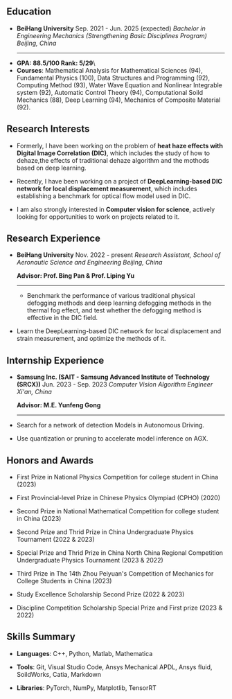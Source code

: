 




 

## Education
- **BeiHang University**                                                            Sep. 2021 - Jun. 2025 (expected)
*Bachelor in Engineering Mechanics (Strengthening Basic Disciplines Program)*                     *Beijing, China*
    ------------------------------------------------------------------------------- ----------------------------------
- **GPA: 88.5/100 Rank: 5/29**\
- **Courses**: Mathematical Analysis for Mathematical Sciences (94),
Fundamental Physics (100), Data Structures and Programming (92),
Computing Method (93), Water Wave Equation and Nonlinear Integrable
system (92), Automatic Control Theory (94), Computational Soild
Mechanics (88), Deep Learning (94), Mechanics of Composite Material
(92).

## Research Interests

-   Formerly, I have been working on the problem of **heat haze effects
    with Digital Image Correlation (DIC)**, which includes the study of
    how to dehaze,the effects of traditional dehaze algorithm and the
    mothods based on deep learning.

-   Recently, I have been working on a project of **DeepLearning-based
    DIC network for local displacement measurement**, which includes
    establishing a benchmark for optical flow model used in DIC.

-   I am also strongly interested in **Computer vision for science**,
    actively looking for opportunities to work on projects related to
    it.

## Research Experience

- **BeiHang University**                                                 Nov. 2022 - present
      *Research Assistant, School of Aeronautic Science and Engineering*        *Beijing, China*


    **Advisor: Prof. Bing Pan & Prof. Liping Yu**
    --------------------------------------------------------------------------- -----------------------
  -    Benchmark the performance of various traditional physical
        defogging methods and deep learning defogging methods in the
        thermal fog effect, and test whether the defogging method is
        effective in the DIC field.

 -    Learn the DeepLearning-based DIC network for local displacement
        and strain measurement, and optimize the methods of it.

## Internship Experience

-   **Samsung Inc. (SAIT - Samsung Advanced Institute of Technology (SRCX))**     Jun. 2023 - Sep. 2023
      *Computer Vision Algorithm Engineer*                                                 *Xi'an, China*


    **Advisor: M.E. Yunfeng Gong**
    ------------------------------------------------------------------------- -----------------------
  -    Search for a network of detection Models in Autonomous Driving.

  -    Use quantization or pruning to accelerate model inference on
        AGX.

## Honors and Awards

-    First Prize in National Physics Competition for college student in
    China (2023)

-    First Provincial-level Prize in Chinese Physics Olympiad
    (CPHO) (2020)

-    Second Prize in National Mathematical Competition for college
    student in China (2023)

-    Second Prize and Thrid Prize in China Undergraduate Physics
    Tournament (2022 & 2023)

-    Special Prize and Thrid Prize in China North China Regional
    Competition Undergraduate Physics Tournament (2023 & 2022)

-    Third Prize in The 14th Zhou Peiyuan's Competition of Mechanics for
    College Students in China (2023)

-    Study Excellence Scholarship Second Prize (2022 & 2023)

-    Discipline Competition Scholarship Special Prize and First prize
    (2023 & 2022)

## Skills Summary

-    **Languages**: C++, Python, Matlab, Mathematica

-    **Tools**: Git, Visual Studio Code, Ansys Mechanical APDL, Ansys
    fluid, SoildWorks, Catia, Markdown

-    **Libraries**: PyTorch, NumPy, Matplotlib, TensorRT

